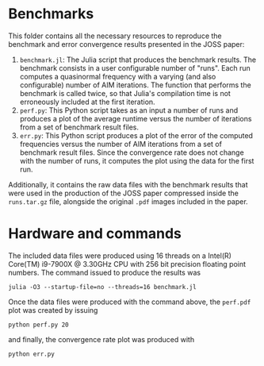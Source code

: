 # Benchmarks
This folder contains all the necessary resources to reproduce the benchmark and error convergence results presented in the JOSS paper:

1. `benchmark.jl`: The Julia script that produces the benchmark results. The benchmark consists in a user configurable number of "runs". Each run computes a quasinormal frequency with a varying (and also configurable) number of AIM iterations. The function that performs the benchmark is called twice, so that Julia's compilation time is not erroneously included at the first iteration.
2. `perf.py`: This Python script takes as an input a number of runs and produces a plot of the average runtime versus the number of iterations from a set of benchmark result files.
3. `err.py`: This Python script produces a plot of the error of the computed frequencies versus the number of AIM iterations from a set of benchmark result files. Since the convergence rate does not change with the number of runs, it computes the plot using the data for the first run.

Additionally, it contains the raw data files with the benchmark results that were used in the production of the JOSS paper compressed inside the `runs.tar.gz` file, alongside the original `.pdf` images included in the paper.

# Hardware and commands

The included data files were produced using 16 threads on a Intel(R) Core(TM) i9-7900X @ 3.30GHz CPU with 256 bit precision floating point numbers. The command issued to produce the results was

```
julia -O3 --startup-file=no --threads=16 benchmark.jl
```

Once the data files were produced with the command above, the `perf.pdf` plot was created by issuing

```
python perf.py 20
```

and finally, the convergence rate plot was produced with

```
python err.py
```
